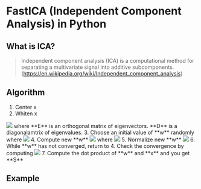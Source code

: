 # FastICA (Independent Component Analysis) in Python

## What is ICA?
>Independent component analysis (ICA) is a computational method for separating a multivariate signal into additive subcomponents.
>(https://en.wikipedia.org/wiki/Independent_component_analysis)

## Algorithm
1. Center x
2. Whiten x
<img src="https://latex.codecogs.com/gif.latex?\tilde{x}&space;=&space;ED^{-\frac{1}{2}}E^Tx" />
where
**E** is an orthogonal matrix of eigenvectors.
**D** is a diagonalamtrix of eigenvalues.
3. Choose an initial value of **w** randomly
where
<img src="https://latex.codecogs.com/gif.latex?W&space;=&space;[\mbox{\boldmath&space;$w$}_1,&space;\mbox{\boldmath&space;$w$}_2,&space;\cdots,&space;\mbox{\boldmath&space;$w$}_n]" />
4. Compute new **w**
<img src="https://latex.codecogs.com/gif.latex?\mbox{\boldmath&space;$w$}_n^&plus;&space;=&space;E[\tilde{\mbox{\boldmath&space;$x$}}g(\mbox{\boldmath&space;$w$}_n^T\tilde{\mbox{\boldmath&space;$x$}})]-E[g^{\prime}(\mbox{\boldmath&space;$w$}_n^T\tilde{\mbox{\boldmath&space;$x$}})]\mbox{\boldmath&space;$w$}_n" />
where
<img src="https://latex.codecogs.com/gif.latex?g(x)&space;=&space;tanh(x)" />
5. Normalize new **w**
<img src="https://latex.codecogs.com/gif.latex?\mbox{\boldmath&space;$w$}_n=\frac{\mbox{\boldmath&space;$w$}_n^&plus;}{\left&space;\|&space;\mbox{\boldmath&space;$w$}_n^&plus;&space;\right&space;\|}" />
6. While **w** has not converged, return to 4. Check the convergence by computing
<img src="https://latex.codecogs.com/gif.latex?\left&space;|&space;\mbox{\boldmath&space;$w$}_{n,old}^T\mbox{\boldmath&space;$w$}_{n,new}&space;\right&space;|\simeq&space;1" />
7. Compute the dot product of **w** and **x** and you get **S**

## Example
